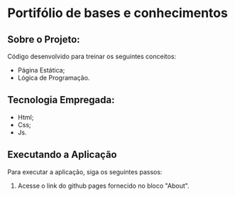 # Portifólio de bases e conhecimentos

## Sobre o Projeto:

Código desenvolvido para treinar os seguintes conceitos:
- Página Estática;
- Lógica de Programação.

## Tecnologia Empregada:

- Html;
- Css;
- Js.

## Executando a Aplicação

Para executar a aplicação, siga os seguintes passos:

1. Acesse o link do github pages fornecido no bloco "About".
